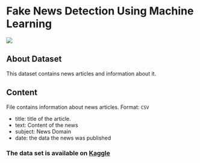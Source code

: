 # Fake News Detection Using Machine Learning

![](https://encrypted-tbn0.gstatic.com/images?q=tbn:ANd9GcRiaQ0z8XilSdleQkjmFuVlUVN6vxZDaro8FTND6iIlPwtfSdZ25PY1ITGuwVns__1x4Wk&usqp=CAU)

## About Dataset

This dataset contains news articles and information about it.

## Content

File contains information about news articles.
Format: `CSV`

- title: title of the article.
- text: Content of the news
- subject: News Domain
- date: the data the news was published

### The data set is available on **[Kaggle](https://www.kaggle.com/datasets/clmentbisaillon/fake-and-real-news-dataset)**
